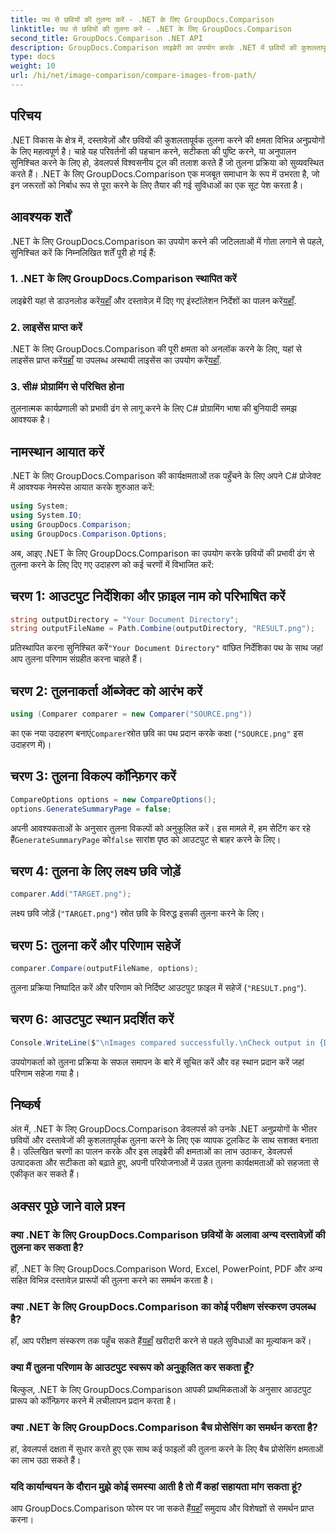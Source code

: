 ```yaml
---
title: पथ से छवियों की तुलना करें - .NET के लिए GroupDocs.Comparison
linktitle: पथ से छवियों की तुलना करें - .NET के लिए GroupDocs.Comparison
second_title: GroupDocs.Comparison .NET API
description: GroupDocs.Comparison लाइब्रेरी का उपयोग करके .NET में छवियों की कुशलतापूर्वक तुलना करना सीखें। निर्बाध एकीकरण के लिए चरण-दर-चरण मार्गदर्शिका का पालन करें।
type: docs
weight: 10
url: /hi/net/image-comparison/compare-images-from-path/
---
```

## परिचय
.NET विकास के क्षेत्र में, दस्तावेज़ों और छवियों की कुशलतापूर्वक तुलना करने की क्षमता विभिन्न अनुप्रयोगों के लिए महत्वपूर्ण है। चाहे यह परिवर्तनों की पहचान करने, सटीकता की पुष्टि करने, या अनुपालन सुनिश्चित करने के लिए हो, डेवलपर्स विश्वसनीय टूल की तलाश करते हैं जो तुलना प्रक्रिया को सुव्यवस्थित करते हैं। .NET के लिए GroupDocs.Comparison एक मजबूत समाधान के रूप में उभरता है, जो इन जरूरतों को निर्बाध रूप से पूरा करने के लिए तैयार की गई सुविधाओं का एक सूट पेश करता है।
## आवश्यक शर्तें
.NET के लिए GroupDocs.Comparison का उपयोग करने की जटिलताओं में गोता लगाने से पहले, सुनिश्चित करें कि निम्नलिखित शर्तें पूरी हो गई हैं:
### 1. .NET के लिए GroupDocs.Comparison स्थापित करें
 लाइब्रेरी यहां से डाउनलोड करें[यहाँ](https://releases.groupdocs.com/comparison/net/) और दस्तावेज़ में दिए गए इंस्टॉलेशन निर्देशों का पालन करें[यहाँ](https://reference.groupdocs.com/comparison/net/).
### 2. लाइसेंस प्राप्त करें
 .NET के लिए GroupDocs.Comparison की पूरी क्षमता को अनलॉक करने के लिए, यहां से लाइसेंस प्राप्त करें[यहाँ](https://purchase.groupdocs.com/buy) या उपलब्ध अस्थायी लाइसेंस का उपयोग करें[यहाँ](https://purchase.groupdocs.com/temporary-license/).
### 3. सी# प्रोग्रामिंग से परिचित होना
तुलनात्मक कार्यप्रणाली को प्रभावी ढंग से लागू करने के लिए C# प्रोग्रामिंग भाषा की बुनियादी समझ आवश्यक है।

## नामस्थान आयात करें
.NET के लिए GroupDocs.Comparison की कार्यक्षमताओं तक पहुँचने के लिए अपने C# प्रोजेक्ट में आवश्यक नेमस्पेस आयात करके शुरुआत करें:
```csharp
using System;
using System.IO;
using GroupDocs.Comparison;
using GroupDocs.Comparison.Options;
```

अब, आइए .NET के लिए GroupDocs.Comparison का उपयोग करके छवियों की प्रभावी ढंग से तुलना करने के लिए दिए गए उदाहरण को कई चरणों में विभाजित करें:
## चरण 1: आउटपुट निर्देशिका और फ़ाइल नाम को परिभाषित करें
```csharp
string outputDirectory = "Your Document Directory";
string outputFileName = Path.Combine(outputDirectory, "RESULT.png");
```
 प्रतिस्थापित करना सुनिश्चित करें`"Your Document Directory"` वांछित निर्देशिका पथ के साथ जहां आप तुलना परिणाम संग्रहीत करना चाहते हैं।
## चरण 2: तुलनाकर्ता ऑब्जेक्ट को आरंभ करें
```csharp
using (Comparer comparer = new Comparer("SOURCE.png"))
```
 का एक नया उदाहरण बनाएं`Comparer`स्रोत छवि का पथ प्रदान करके कक्षा (`"SOURCE.png"` इस उदाहरण में)।
## चरण 3: तुलना विकल्प कॉन्फ़िगर करें
```csharp
CompareOptions options = new CompareOptions();
options.GenerateSummaryPage = false;
```
 अपनी आवश्यकताओं के अनुसार तुलना विकल्पों को अनुकूलित करें। इस मामले में, हम सेटिंग कर रहे हैं`GenerateSummaryPage` को`false` सारांश पृष्ठ को आउटपुट से बाहर करने के लिए।
## चरण 4: तुलना के लिए लक्ष्य छवि जोड़ें
```csharp
comparer.Add("TARGET.png");
```
लक्ष्य छवि जोड़ें (`"TARGET.png"`) स्रोत छवि के विरुद्ध इसकी तुलना करने के लिए।
## चरण 5: तुलना करें और परिणाम सहेजें
```csharp
comparer.Compare(outputFileName, options);
```
तुलना प्रक्रिया निष्पादित करें और परिणाम को निर्दिष्ट आउटपुट फ़ाइल में सहेजें (`"RESULT.png"`).
## चरण 6: आउटपुट स्थान प्रदर्शित करें
```csharp
Console.WriteLine($"\nImages compared successfully.\nCheck output in {Directory.GetCurrentDirectory()}.");
```
उपयोगकर्ता को तुलना प्रक्रिया के सफल समापन के बारे में सूचित करें और वह स्थान प्रदान करें जहां परिणाम सहेजा गया है।

## निष्कर्ष
अंत में, .NET के लिए GroupDocs.Comparison डेवलपर्स को उनके .NET अनुप्रयोगों के भीतर छवियों और दस्तावेजों की कुशलतापूर्वक तुलना करने के लिए एक व्यापक टूलकिट के साथ सशक्त बनाता है। उल्लिखित चरणों का पालन करके और इस लाइब्रेरी की क्षमताओं का लाभ उठाकर, डेवलपर्स उत्पादकता और सटीकता को बढ़ाते हुए, अपनी परियोजनाओं में उन्नत तुलना कार्यक्षमताओं को सहजता से एकीकृत कर सकते हैं।
## अक्सर पूछे जाने वाले प्रश्न
### क्या .NET के लिए GroupDocs.Comparison छवियों के अलावा अन्य दस्तावेज़ों की तुलना कर सकता है?
हाँ, .NET के लिए GroupDocs.Comparison Word, Excel, PowerPoint, PDF और अन्य सहित विभिन्न दस्तावेज़ प्रारूपों की तुलना करने का समर्थन करता है।
### क्या .NET के लिए GroupDocs.Comparison का कोई परीक्षण संस्करण उपलब्ध है?
 हाँ, आप परीक्षण संस्करण तक पहुँच सकते हैं[यहाँ](https://releases.groupdocs.com/) खरीदारी करने से पहले सुविधाओं का मूल्यांकन करें।
### क्या मैं तुलना परिणाम के आउटपुट स्वरूप को अनुकूलित कर सकता हूँ?
बिल्कुल, .NET के लिए GroupDocs.Comparison आपकी प्राथमिकताओं के अनुसार आउटपुट प्रारूप को कॉन्फ़िगर करने में लचीलापन प्रदान करता है।
### क्या .NET के लिए GroupDocs.Comparison बैच प्रोसेसिंग का समर्थन करता है?
हां, डेवलपर्स दक्षता में सुधार करते हुए एक साथ कई फाइलों की तुलना करने के लिए बैच प्रोसेसिंग क्षमताओं का लाभ उठा सकते हैं।
### यदि कार्यान्वयन के दौरान मुझे कोई समस्या आती है तो मैं कहां सहायता मांग सकता हूं?
 आप GroupDocs.Comparison फोरम पर जा सकते हैं[यहाँ](https://forum.groupdocs.com/c/comparison/12) समुदाय और विशेषज्ञों से समर्थन प्राप्त करना।